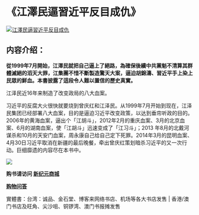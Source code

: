 <h1>《江澤民逼習近平反目成仇》</h1>
<a id="032" href="https://d6rojcwfw6e31.cloudfront.net/cn/book/江澤民逼習近平反目成仇-41637146?m=https://d6rojcwfw6e31.cloudfront.net&amp;u=1003wechat" title="江澤民逼習近平反目成仇"><img border="0" alt="江澤民逼習近平反目成仇" src="https://cloud.githubusercontent.com/assets/20497761/18910334/88f470f0-8545-11e6-88f9-a2dde4e27128.jpg" style="max-width:100%;"></a>

<h2>内容介绍：</h2>

<b>從1999年7月開始，江澤民就把自己逼上了絕路，為確保後續中共黨魁不清算其群體滅絕的滔天大罪，江集團不惜不斷製造驚天大案，逼迫胡錦濤、習近平手上染上民眾的鮮血。本書披露了這段令人難以置信的歷史真實。</b>

江泽民近16年来制造了改变政局的八大血案。

习近平的反腐大火很快就要烧到曾庆红和江泽民。从1999年7月开始到现在，江泽民集团已经部署八大血案，目的是逼迫习近平改变政策，以达到垂帘听政的目的。2006年的黄海血案，逼出个「江胡斗」，2012年2月的重庆血案、3月的北京血案、6月的湖南血案，使「江胡斗」迅速变成了「江习斗」；2013 年8月的北戴河谋杀和10月的天安门血案，周永康自己给自己定下死罪。2014年3月的昆明血案、4月30日习近平取消在新疆的最后晚餐，牵出曾庆红策划暗杀习近平的又一次行动。巨细靡遗的内容尽在本书中。

<p><img src="https://cloud.githubusercontent.com/assets/20497761/18823715/69f77696-838a-11e6-82f7-6c9694358fd1.png"></p>
<p><b>购书请访问 <a id="032" href="https://d6rojcwfw6e31.cloudfront.net/cn/book/江澤民逼習近平反目成仇-41637146?m=https://d6rojcwfw6e31.cloudfront.net&amp;u=1003wechat"> 新纪元商城</a></b>
<p><a href="https://d6rojcwfw6e31.cloudfront.net/cn/shop-QA?m=https://d6rojcwfw6e31.cloudfront.net&u=1003wechat"><b>购物问答</b></a>
<p>實體書：台湾：诚品、金石堂、博客来网络书店、机场等各大书店发售 | 香港/澳门书店及旺角、尖沙咀、铜锣湾、澳门书报摊发售</p>
